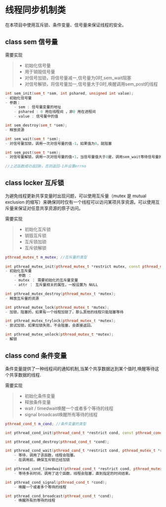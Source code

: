 线程同步机制类
===

在本项目中使用互斥锁、条件变量、信号量来保证线程的安全。

## class sem 信号量

需要实现

> - 初始化信号量
> - 用于销毁信号量
> - 对信号加锁，将信号量减一,信号量为0时,sem_wait阻塞
> - 对信号解锁，将信号量加一,信号量大于0时,唤醒调用sem_post的线程


```cpp
int sem_init(sem_t *sem, int pshared, unsigned int value);
- 初始化信号量
- 参数：
    - sem : 信号量变量的地址
    - pshared : 0 用在线程间 ，非0 用在进程间
    - value : 信号量中的值

int sem_destroy(sem_t *sem);
- 释放资源

int sem_wait(sem_t *sem);
- 对信号量加锁，调用一次对信号量的值-1，如果值为0，就阻塞

int sem_post(sem_t *sem);
- 对信号量解锁，调用一次对信号量的值+1，当信号量值大于0是，调用sem_wait等待信号量的线程将被唤醒。
    
//上述函数成功返回0，否则返回-1并设置errno
```

## class locker 互斥锁

为避免线程更新共享变量时出现问题，可以使用互斥量（mutex 是 mutual exclusion 的缩写）来确保同时仅有一个线程可以访问某项共享资源。可以使用互斥量来保证对任意共享资源的原子访问。

需要实现

> - 初始化互斥锁
> - 销毁互斥锁
> - 互斥锁加锁
> - 互斥锁解锁

```cpp
pthread_mutex_t m_mutex; //互斥量的类型 
    
int pthread_mutex_init(pthread_mutex_t *restrict mutex, const pthread_mutexattr_t *restrict attr);
- 初始化互斥量
    - 参数 ：
    - mutex ： 需要初始化的互斥量变量
    - attr ： 互斥量相关的属性，一般设置为 NULL

int pthread_mutex_destroy(pthread_mutex_t *mutex);
- 释放互斥量的资源

int pthread_mutex_lock(pthread_mutex_t *mutex);
- 加锁，阻塞的，如果有一个线程加锁了，那么其他的线程只能阻塞等待

int pthread_mutex_trylock(pthread_mutex_t *mutex);
- 尝试加锁，如果加锁失败，不会阻塞，会直接返回。

int pthread_mutex_unlock(pthread_mutex_t *mutex);
- 解锁
```

## class cond 条件变量

条件变量提供了一种线程间的通知机制,当某个共享数据达到某个值时,唤醒等待这个共享数据的线程.

需要实现

> - 初始化条件变量
> - 释放条件变量
> - wait / timedwait唤醒一个或者多个等待的线程
> - signal broadcast唤醒所有等待的线程


```cpp
pthread_cond_t m_cond; //条件变量的类型

int pthread_cond_init(pthread_cond_t *restrict cond, const pthread_condattr_t *restrict attr);

int pthread_cond_destroy(pthread_cond_t *cond);

int pthread_cond_wait(pthread_cond_t *restrict cond, pthread_mutex_t *restrict mutex);
    - 等待，调用了该函数，线程会阻塞。
    - 在调用前，确保互斥锁已经加锁

int pthread_cond_timedwait(pthread_cond_t *restrict cond, pthread_mutex_t *restrict mutex, const struct timespec *restrict abstime);
    - 等待多长时间，调用了这个函数，线程会阻塞，直到指定的时间结束。

int pthread_cond_signal(pthread_cond_t *cond);
    - 唤醒一个或者多个等待的线程

int pthread_cond_broadcast(pthread_cond_t *cond);
    - 唤醒所有的等待的线程
```
